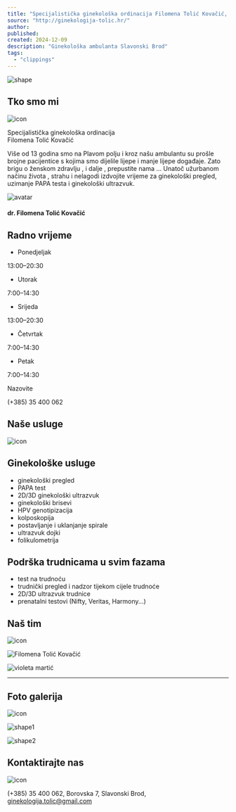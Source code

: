 ```yaml
---
title: "Specijalistička ginekološka ordinacija Filomena Tolić Kovačić, SLavonski Brod"
source: "http://ginekologija-tolic.hr/"
author:
published:
created: 2024-12-09
description: "Ginekološka ambulanta Slavonski Brod"
tags:
  - "clippings"
---
```

![shape](http://ginekologija-tolic.hr/assets/img/shape/about-bg-shape.svg)

## Tko smo mi

![icon](https://ginekologija-tolic.hr//data/source/logo.png)

Specijalistička ginekološka ordinacija  
Filomena Tolić Kovačić

Više od 13 godina smo na Plavom polju i kroz našu ambulantu su prošle brojne pacijentice s kojima smo dijelile lijepe i manje lijepe događaje. Zato brigu o ženskom zdravlju , i dalje , prepustite nama ... Unatoč užurbanom načinu života , strahu i nelagodi izdvojite vrijeme za ginekološki pregled, uzimanje PAPA testa i ginekološki ultrazvuk.

![avatar](https://ginekologija-tolic.hr//data/source/avatar.jpg)

#### dr. Filomena Tolić Kovačić

## Radno vrijeme

- Ponedjeljak

13:00–20:30
- Utorak

7:00–14:30
- Srijeda

13:00–20:30
- Četvrtak

7:00–14:30
- Petak

7:00–14:30

Nazovite

(+385) 35 400 062

## Naše usluge

![icon](https://ginekologija-tolic.hr//data/source/logo.png)

## Ginekološke usluge

- ginekološki pregled
- PAPA test
- 2D/3D ginekološki ultrazvuk
- ginekološki brisevi
- HPV genotipizacija
- kolposkopija
- postavljanje i uklanjanje spirale
- ultrazvuk dojki
- folikulometrija

## Podrška trudnicama u svim fazama

- test na trudnoću
- trudnički pregled i nadzor tijekom cijele trudnoće
- 2D/3D ultrazvuk trudnice
- prenatalni testovi (Nifty, Veritas, Harmony...)

## Naš tim

![icon](https://ginekologija-tolic.hr//data/source/logo.png)

![Filomena Tolić Kovačić](https://ginekologija-tolic.hr//data/source/nastim/filomena.jpg)

![violeta martić](https://ginekologija-tolic.hr//data/source/nastim/violeta2.jpg)

---

## Foto galerija

![icon](https://ginekologija-tolic.hr//data/source/logo.png)

![shape1](http://ginekologija-tolic.hr/assets/img/shape/contact-shape1.svg)

![shape2](http://ginekologija-tolic.hr/assets/img/shape/contact-shape2.svg)

## Kontaktirajte nas

![icon](https://ginekologija-tolic.hr//data/source/logo.png)

(+385) 35 400 062, Borovska 7, Slavonski Brod, ginekologija.tolic@gmail.com